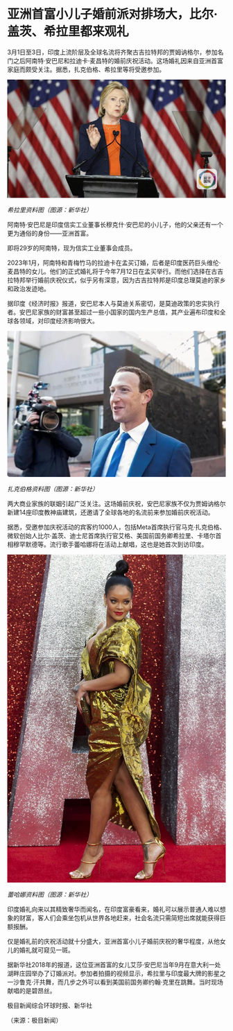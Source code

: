 # 亚洲首富小儿子婚前派对排场大，比尔·盖茨、希拉里都来观礼

3月1日至3日，印度上流阶层及全球名流将齐聚古吉拉特邦的贾姆讷格尔，参加名门之后阿南特·安巴尼和拉迪卡·麦昌特的婚前庆祝活动。这场婚礼因来自亚洲首富家庭而颇受关注。据悉，扎克伯格、希拉里等将受邀参加。

![a2723f89f7c74847f39c54cbc1a1ac73.jpg](https://raw.githubusercontent.com/qqhsx/qqnews_image/main/2024/02/28/亚洲首富小儿子婚前派对排场大，比尔·盖茨、希拉里都来观礼/a2723f89f7c74847f39c54cbc1a1ac73.jpg)

_希拉里资料图（图源：新华社）_

阿南特·安巴尼是印度信实工业董事长穆克什·安巴尼的小儿子，他的父亲还有一个更为通俗的身份——亚洲首富。

即将29岁的阿南特，现为信实工业董事会成员。

2023年1月，阿南特和青梅竹马的拉迪卡在孟买订婚，后者是印度医药巨头维伦·麦昌特的女儿。他们的正式婚礼将于今年7月12日在孟买举行。而他们选择在古吉拉特邦举行婚前庆祝仪式，似乎另有深意，因为古吉拉特邦是印度总理莫迪的家乡和政治发迹地。

据印度《经济时报》报道，安巴尼本人与莫迪关系密切，是莫迪政策的忠实执行者。安巴尼家族的财富甚至超过一些小国家的国内生产总值，其产业遍布印度和全球各领域，对印度经济影响很大。

![e6ecd4d42a1a6a60e91234e8faa1439c.jpg](https://raw.githubusercontent.com/qqhsx/qqnews_image/main/2024/02/28/亚洲首富小儿子婚前派对排场大，比尔·盖茨、希拉里都来观礼/e6ecd4d42a1a6a60e91234e8faa1439c.jpg)

 _扎克伯格资料图（图源：新华社）_

两大商业家族的联姻引起广泛关注。这场婚前庆祝，安巴尼家族不仅为贾姆讷格尔新建14座印度教神庙建筑，还邀请了全球各地的名流前来参加婚前庆祝活动。

据悉，受邀参加庆祝活动的宾客约1000人，包括Meta首席执行官马克·扎克伯格、微软创始人比尔·盖茨、迪士尼首席执行官艾格、美国前国务卿希拉里、卡塔尔首相穆罕默德等。流行歌手蕾哈娜将在活动上献唱，这也是她首次到访印度。

![7418c2af80b1ee67e6c0cf17502bf4cf.jpg](https://raw.githubusercontent.com/qqhsx/qqnews_image/main/2024/02/28/亚洲首富小儿子婚前派对排场大，比尔·盖茨、希拉里都来观礼/7418c2af80b1ee67e6c0cf17502bf4cf.jpg)

_蕾哈娜资料图（图源：新华社）_

印度婚礼向来以其精致奢华而闻名，在印度富豪看来，婚礼可以展示普通人难以想象的财富，客人们会乘坐包机从世界各地赶来，社会名流只需简短出席就能获得巨额报酬。

仅是婚礼前的庆祝活动就十分盛大，亚洲首富小儿子婚前庆祝的奢华程度，从他女儿的婚礼就可窥见一斑。

据新华社2018年的报道，这位亚洲首富的女儿艾莎·安巴尼当年9月在意大利一处湖畔庄园举办了订婚派对。参加者拍摄的视频显示，希拉里与印度最大牌的影星之一沙鲁克·汗共舞，而几步之外可以看到美国前国务卿约翰·克里在跳舞。当时现场献唱的是碧昂丝。

极目新闻综合环球时报、新华社

（来源：极目新闻）

